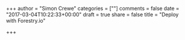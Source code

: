 +++
author = "Simon Crewe"
categories = [""]
comments = false
date = "2017-03-04T10:22:33+00:00"
draft = true
share = false
title = "Deploy with Forestry.io"

+++

